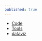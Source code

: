```yaml
---
published: true
---
```


- <span class="code">[Code](/code)</span>
- <span class="tools">[Tools](/tools)</span>
- <span class="viz">[dataviz](/viz)</span>
<!-- - <span class="games">[Games](/games)</span> -->